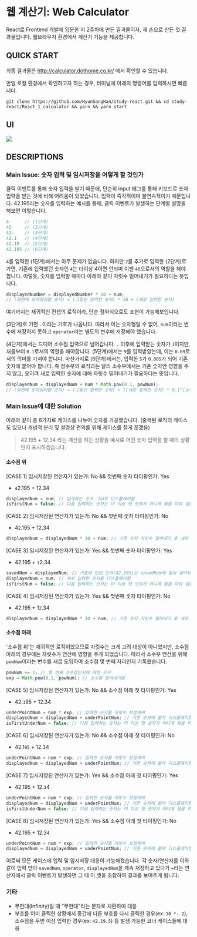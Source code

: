 # 웹 계산기: Web Calculator

React로 Frontend 개발에 입문한 지 2주차에 만든 결과물이자, 제 손으로 만든 첫 결과물입니다. 웹브라우저 환경에서 계산기 기능을 제공합니다.

## QUICK START

최종 결과물은 http://calculator.dothome.co.kr/ 에서 확인할 수 있습니다.

만일 로컬 환경에서 확인하고자 하는 경우, 터미널에 아래의 명령어를 입력하시면 빠릅니다.

```
git clone https://github.com/HyunSangHan/study-react.git && cd study-react/React_1_calculator && yarn && yarn start
```

## UI

<img src = 'https://user-images.githubusercontent.com/44132406/51442424-c94d7880-1d1f-11e9-8681-ac7273367316.png'>

## DESCRIPTIONS

### Main Issue: 숫자 입력 및 임시저장을 어떻게 할 것인가
클릭 이벤트를 통해 숫자 입력을 받기 때문에, 단순히 input 태그를 통해 키보드로 숫자 입력을 받는 것에 비해 어려움이 있었습니다. 입력이 즉각적이며 불연속적이기 때문입니다. 42.195라는 숫자를 입력하는 예시를 통해, 클릭 이벤트가 발생하는 단계별 설명을 해보면 이렇습니다.

```js
4      // (1단계)
42     // (2단계)
42.    // (3단계)
42.1   // (4단계)
42.19  // (5단계)
42.195 // (6단계)
```

`4`를 입력한 (1단계)에서는 아무 문제가 없습니다. 하지만 `2`를 추가로 입력한 (2단계)로 가면, 기존에 입력했던 숫자인 `4`는 더이상 4이면 안되며 이젠 `40`으로서의 역할을 해야 합니다. 이렇듯, 숫자를 입력할 때마다 아래와 같이 자릿수 밀어내기가 필요하다는 뜻입니다.

```js
displayedNumber = displayedNumber * 10 + num;
// (화면에 보여줘야할 숫자) = (그동안 입력한 숫자) * 10 + (새로 입력한 숫자)
```

여기까지는 재귀적인 컨셉의 로직이라, 단순 점화식으로도 표현이 가능해보입니다.  

(3단계)로 가면 `.`이라는 기호가 나옵니다. 따라서 이는 숫자형일 수 없어, `num`이라는 변수에 저장하지 못하고 `operator`라는 별도의 변수에 저장해야 했습니다.  

(4단계)에서는 드디어 소수점 입력으로 넘어갑니다. `.` 이후에 입력받는 숫자가 `1`이지만, 처음부터 `0.1`로서의 역할을 해야합니다. (5단계)에서는 `9`를 입력받았는데, 이는 `0.09`로서의 의미를 가져야 합니다. 마찬가지로 (6단계)에서는, 입력한 `5`가 `0.005`가 되어 기존 숫자에 붙어야 합니다. 즉 정수부의 로직과는 달리 소수부에서는 기존 숫자엔 영향을 주지 않고, 오히려 새로 입력한 숫자에 대해 자릿수 밀어내기가 필요하다는 뜻입니다.

```js
displayedNum = displayedNum + num * Math.pow(0.1, powNum);
// (화면에 보여줘야할 숫자) = (그동안 입력한 숫자) + {(새로 입력한 숫자) * 0.1^(소수점 자리 개수)}
```

### Main Issue에 대한 Solution
아래와 같이 총 8가지로 케이스를 나누어 숫자를 가공했습니다. (중복된 로직의 케이스도 있으나 개념적 분리 및 설명상 편의를 위해 케이스를 잘게 쪼갰음)  

> 42.195 + 12.34 라는 계산을 하는 상황을 예시로 어떤 숫자 입력을 할 때의 상황인지 표시하겠습니다.

#### 소수점 위
[CASE 1] 임시저장된 연산자가 있는가: No && 첫번째 숫자 타이핑인가: Yes
* `4`2.195 + 12.34

```js
displayedNum = num; // 입력하는 숫자 그대로 디스플레이함
isFirstNum = false; // 다음 입력하는 숫자는 더 이상 첫 숫자가 아니게 됨을 미리 설정
```

[CASE 2] 임시저장된 연산자가 있는가: No && 첫번째 숫자 타이핑인가: No
* 4`2`.195 + 12.34

```js
displayedNum = displayedNum * 10 + num; // 기존 숫자 자릿수 밀어내기 후 새로 입력한 숫자를 더해 디스플레이함
```

[CASE 3] 임시저장된 연산자가 있는가: Yes && 첫번째 숫자 타이핑인가: Yes
* 42.195 + `1`2.34

```js
savedNum = displayedNum; // 기존에 있던 숫자(42.195)는 savedNum에 잠시 넣어두고
displayedNum = num; // 새로 입력한 숫자를 디스플레이함
isFirstNum = false; // 다음 입력하는 숫자는 더 이상 첫 숫자가 아니게 됨을 미리 설정
```

[CASE 4] 임시저장된 연산자가 있는가: Yes && 첫번째 숫자 타이핑인가: No
* 42.195 + 1`2`.34

```js
displayedNum = displayedNum * 10 + num; // 기존 숫자 자릿수 밀어내기 후 새로 입력한 숫자를 더해 디스플레이함
```

#### 소수점 아래
'소수점 위'는 재귀적인 로직이었으므로 자릿수는 크게 고려 대상이 아니었지만, 소수점 아래의 경우에는 자릿수가 연산에 영향을 주게 되었습니다. 따라서 소수부 연산을 위해 `powNum`이라는 변수를 새로 도입하여 소수점 몇 번째 자리인지 기록했습니다.

```js
powNum += 1; // 몇 번째 소수점인지에 대한 숫자
exp = Math.pow(0.1, powNum); // 소수점 밀어내기용 
```

[CASE 5] 임시저장된 연산자가 있는가: No && 소수점 아래 첫 타이핑인가: Yes
* 42.`1`95 + 12.34

```js
underPointNum = num * exp; // 입력한 숫자를 자릿수 보정하여
displayedNum = displayedNum + underPointNum; // 기존 숫자에 붙여 디스플레이함
isFirstUnderNum = false; // 다음 입력하는 숫자는 더 이상 첫 숫자가 아니게 됨을 미리 설정
```

[CASE 6] 임시저장된 연산자가 있는가: No && 소수점 아래 첫 타이핑인가: No
* 42.1`95` + 12.34

```js
underPointNum = num * exp; // 입력한 숫자를 자릿수 보정하여
displayedNum = displayedNum + underPointNum; // 기존 숫자에 붙여 디스플레이함
```

[CASE 7] 임시저장된 연산자가 있는가: Yes && 소수점 아래 첫 타이핑인가: Yes
* 42.195 + 12.`3`4

```js
underPointNum = num * exp; // 입력한 숫자를 자릿수 보정하여
displayedNum = displayedNum + underPointNum; // 기존 숫자에 붙여 디스플레이함
isFirstUnderNum = false; // 다음 입력하는 숫자는 더 이상 첫 숫자가 아니게 됨을 미리 설정
```

[CASE 8] 임시저장된 연산자가 있는가: Yes && 소수점 아래 첫 타이핑인가: No
* 42.195 + 12.3`4`

```js
underPointNum = num * exp; // 입력한 숫자를 자릿수 보정하여
displayedNum = displayedNum + underPointNum; // 기존 숫자에 붙여 디스플레이함
```

이로써 모든 케이스에 입력 및 임시저장 대응이 가능해졌습니다. 각 숫자/연산자를 이와 같이 입력 받아 `savedNum`, `operator`, `displayedNum`을 계속 저장하고 있다가 `=`라는 연산자에서 클릭 이벤트가 발생하면 그 때 이 셋을 조합하여 결과를 보여주게 됩니다.

### 기타
- 무한대(Infinity)일 때 "무한대"라는 문자로 치환하여 대응
- 부호를 이미 클릭한 상황에서 중간에 다른 부호를 다시 클릭한 경우(ex: `30 *- 2`), 소수점을 두번 이상 입력한 경우(ex: `42.19.5`) 등 발생 가능한 코너 케이스들에 대응